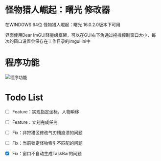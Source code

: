 # 怪物猎人崛起：曙光 修改器

在WINDOWS 64位 怪物猎人崛起：曙光 16.0.2.0版本下可用

界面使用Dear ImGUI轻量级框架，可以在GUI右下角通过拖拽控制窗口大小，每次的窗口设置会保存在工作目录的imgui.ini中

# 程序功能
![程序功能](https://cdn.jsdelivr.net/gh/VaneLord67/blog-img/20240422204730.png)

# Todo List

- [ ] Feature：实现指定坐标，人物瞬移
- [ ] Feature：立刻完成任务
- [ ] Fix：非狩猎区修改气刃槽崩溃的问题
- [ ] Fix：当前锁定怪物索引不匹配的问题
- [x] Fix：窗口不自动生成TaskBar的问题

